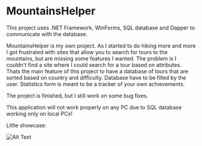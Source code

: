 # MountainsHelper

This project uses .NET Framework, WinForms, SQL database and Dapper to communicate with the database.

MountainsHelper is my own project. As I started to do hiking more and more I got frustrated with sites that allow you to search for tours to the mountains, but are missing some features I wanted. The problem is I couldn't find a site where I could search for a tour based on 
attributes. Thats the main feature of this project to have a database of tours that are sorted based on country and difficulty. Database have to be filled by the user. Statistics form is meant to be a tracker of your own achievements.

The project is finished, but I still work on some bug fixes.

This application will not work properly on any PC due to SQL database working only on local PCs!

Little showcase:

![Alt Text](https://media.giphy.com/media/P2gxFLgELOBOIjEWV1/giphy.gif)

